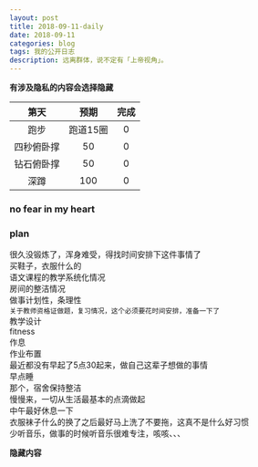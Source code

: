 ```yaml
---
layout: post
title: 2018-09-11-daily
date: 2018-09-11
categories: blog
tags: 我的公开日志
description: 远离群体，说不定有「上帝视角」。
---
```

**有涉及隐私的内容会选择隐藏**  

|第天|预期|完成|
|:----:|:----:|:----:|
|跑步|跑道15圈|0|
|四秒俯卧撑|50|0|
|钻石俯卧撑|50|0|
|深蹲|100|0|

### no fear in my heart

### plan
很久没锻炼了，浑身难受，得找时间安排下这件事情了  
买鞋子，衣服什么的  
语文课程的教学系统化情况  
房间的整洁情况  
做事计划性，条理性  
`关于教师资格证做题，复习情况，这个必须要花时间安排，准备一下了`  
教学设计  
fitness  
作息  
作业布置  
最近都没有早起了5点30起来，做自己这辈子想做的事情  
早点睡  
那个，宿舍保持整洁  
慢慢来，一切从生活最基本的点滴做起  
中午最好休息一下  
衣服袜子什么的换了之后最好马上洗了不要拖，这真不是什么好习惯  
少听音乐，做事的时候听音乐很难专注，咳咳、、、  


**隐藏内容**
<!-- 备课的问题 -->
<!-- 教学教案+教学设计 -->
<!-- ### 现阶段我该做的事   -->   
<!-- 在淘宝买教师资格证资料题目 -->  
<!-- 每天看视频+PPT，记视频+PPT，背视频+PPT，刷题目 -->  
<!-- 我的普通话很迫切的需要解决 -->  
